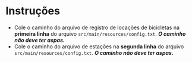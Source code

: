 # Instruções
 * Cole o caminho do arquivo de registro de locações de bicicletas na **primeira linha** do arquivo ```src/main/resources/config.txt```. ***O caminho não deve ter aspas.***
 * Cole o caminho do arquivo de estações na **segunda linha** do arquivo ```src/main/resources/config.txt```. ***O caminho não deve ter aspas.***
